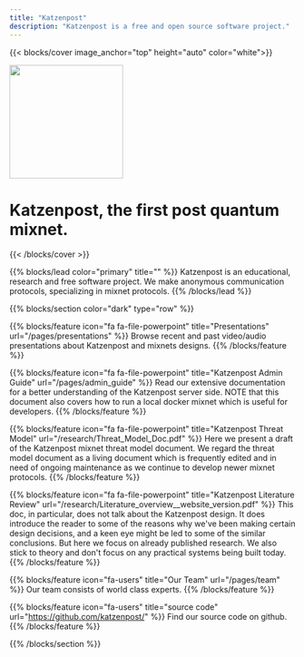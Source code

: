 ```yaml
---
title: "Katzenpost"
description: "Katzenpost is a free and open source software project."
---
```


<!-- Hero -->
{{< blocks/cover image_anchor="top" height="auto" color="white">}}
<div>
    <img src="/images/logo-friendly-mono.svg" height="200">
</div>
<h1 class="display-3 mt-0 mt-md-3">Katzenpost, the first post quantum mixnet.</h1>
{{< /blocks/cover >}}


{{% blocks/lead color="primary" title="" %}}
Katzenpost is an educational, research and free software project. We make anonymous communication protocols,
specializing in mixnet protocols. 
{{% /blocks/lead %}}

<!-- Triplet Section: Gray -->
{{% blocks/section color="dark" type="row" %}}

{{% blocks/feature icon="fa fa-file-powerpoint" title="Presentations" url="/pages/presentations" %}}
Browse recent and past video/audio presentations about Katzenpost and mixnets designs.
{{% /blocks/feature %}}

{{% blocks/feature icon="fa fa-file-powerpoint" title="Katzenpost Admin Guide" url="/pages/admin_guide" %}}
Read our extensive documentation for a better understanding of the Katzenpost server side.
NOTE that this document also covers how to run a local docker mixnet which is useful for developers.
{{% /blocks/feature %}}

{{% blocks/feature icon="fa fa-file-powerpoint" title="Katzenpost Threat Model" url="/research/Threat_Model_Doc.pdf" %}}
Here we present a draft of the Katzenpost mixnet threat model document.
We regard the threat model document as a living document which is frequently
edited and in need of ongoing maintenance as we continue to develop newer
mixnet protocols.
{{% /blocks/feature %}}

{{% blocks/feature icon="fa fa-file-powerpoint" title="Katzenpost Literature Review" url="/research/Literature_overview__website_version.pdf" %}}
This doc, in particular, does not talk about the Katzenpost design. It does introduce the reader to some of the reasons why we've been making certain design decisions, and a keen eye might be led to some of the similar conclusions. But here we focus on already published research. We also stick to theory and don't focus on any practical systems being built today.
{{% /blocks/feature %}}

{{% blocks/feature icon="fa-users" title="Our Team" url="/pages/team" %}}
Our team consists of world class experts.
{{% /blocks/feature %}}

{{% blocks/feature icon="fa-users" title="source code" url="https://github.com/katzenpost/" %}}
Find our source code on github.
{{% /blocks/feature %}}

{{% /blocks/section %}}
